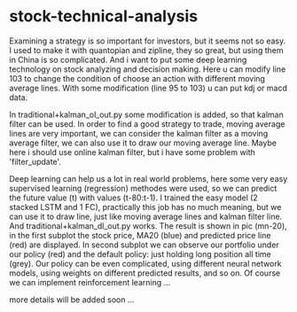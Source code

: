 # stock-technical-analysis

Examining a strategy is so important for investors, but it seems not so easy. I used to make it with quantopian and zipline, they so great, but using them in China is so complicated. And i want to put some deep learning technology on stock analyzing and decision making. Here u can modify line 103 to change the condition of choose an action with different moving average lines. With some modification (line 95 to 103) u can put kdj or macd data. 

In traditional+kalman_ol_out.py some modification is added, so that kalman filter can be used. In order to find a good strategy to trade,
moving average lines are very important, we can consider the kalman filter as a moving average filter, we can also use it to draw our moving average line. Maybe here i should use online kalman filter, but i have some problem with 'filter_update'. 

Deep learning can help us a lot in real world problems, here some very easy supervised learning (regression) methodes were used, so we can predict the future value (t) with values (t-80:t-1). I trained the easy model (2 stacked LSTM and 1 FC), practically this job has no much 
meaning, but we can use it to draw line, just like moving average lines and kalman filter line. And traditional+kalman_dl_out.py works.
The result is shown in pic (mn-20), in the first subplot the stock price, MA20 (blue) and predicted price line (red) are displayed. In second subplot we can observe our portfolio under our policy (red) and the default policy: just holding long position all time (grey). Our policy can be even complicated, using different neural network models, using weights on different predicted results, and so on. Of course we can implement reinforcement learning ...

more details will be added soon ...
